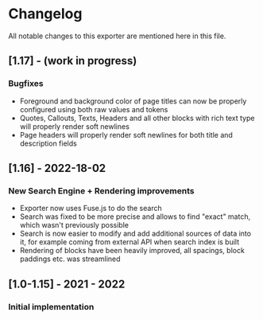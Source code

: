 # Changelog

All notable changes to this exporter are mentioned here in this file.


## [1.17] - (work in progress)
### Bugfixes
- Foreground and background color of page titles can now be properly configured using both raw values and tokens
- Quotes, Callouts, Texts, Headers and all other blocks with rich text type will properly render soft newlines
- Page headers will properly render soft newlines for both title and description fields


## [1.16] - 2022-18-02
### New Search Engine + Rendering improvements
- Exporter now uses Fuse.js to do the search
- Search was fixed to be more precise and allows to find "exact" match, which wasn't previously possible
- Search is now easier to modify and add additional sources of data into it, for example coming from external API when search index is built
- Rendering of blocks have been heavily improved, all spacings, block paddings etc. was streamlined


## [1.0-1.15] - 2021 - 2022
### Initial implementation

